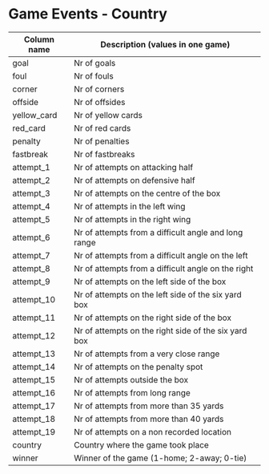 # Game Events - Country

| Column name | Description (values in one game)                     |
| ----------- | ---------------------------------------------------- |
| goal        | Nr of goals                                          |   
| foul        | Nr of fouls                                          |
| corner      | Nr of corners                                        | 
| offside     | Nr of offsides                                       | 
| yellow_card | Nr of yellow cards                                   |
| red_card    | Nr of red cards                                      |
| penalty     | Nr of penalties                                      |
| fastbreak   | Nr of fastbreaks                                     |
| attempt_1   | Nr of attempts on attacking half                     |
| attempt_2   | Nr of attempts on defensive half                     |
| attempt_3   | Nr of attempts on the centre of the box              |
| attempt_4   | Nr of attempts in the left wing                      |
| attempt_5   | Nr of attempts in the right wing                     |
| attempt_6   | Nr of attempts from a difficult angle and long range |
| attempt_7   | Nr of attempts from a difficult angle on the left    |
| attempt_8   | Nr of attempts from a difficult angle on the right   |
| attempt_9   | Nr of attempts on the left side of the box           |
| attempt_10  | Nr of attempts on the left side of the six yard box  |
| attempt_11  | Nr of attempts on the right side of the box          |
| attempt_12  | Nr of attempts on the right side of the six yard box |
| attempt_13  | Nr of attempts from a very close range               |
| attempt_14  | Nr of attempts on the penalty spot                   |
| attempt_15  | Nr of attempts outside the box                       |
| attempt_16  | Nr of attempts from long range                       |
| attempt_17  | Nr of attempts from more than 35 yards               |
| attempt_18  | Nr of attempts from more than 40 yards               |
| attempt_19  | Nr of attempts on a non recorded location            |
| country     | Country where the game took place                    |
| winner      | Winner of the game (1-home; 2-away; 0-tie)           |

